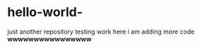 # hello-world-
just another repository
testing work
here i am adding more code
<b>wwwwwwwwwwwwwwww</b>

